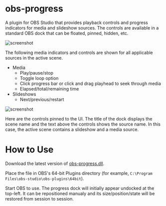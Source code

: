 ﻿# obs-progress

A plugin for OBS Studio that provides playback controls and progress indicators for media and slideshow sources. The controls are available in a standard OBS dock that can be floated, pinned, hidden, etc.

![screenshot](https://i.imgur.com/CTxWdmG.png)

The following media indicators and controls are shown for all applicable sources in the active scene.
- Media
  - Play/pause/stop
  - Toggle loop option
  - Click progress bar or click and drag playhead to seek through media
  - Elapsed/total/remaining time
- Slideshows
  - Next/previous/restart

![screenshot](https://i.imgur.com/OYB08ib.png)

Here are the controls pinned to the UI. The title of the dock displays the scene name and the text above the controls shows the source name. In this case, the active scene contains a slideshow and a media source.

# How to Use

Download the latest version of [obs-progress.dll](https://github.com/micahmo/obs-progress/releases/download/latest/obs-progress.dll).

Place the file in OBS's 64-bit Plugins directory (for example, `C:\Program Files\obs-studio\obs-plugins\64bit`).

Start OBS to use. The progress dock will initially appear undocked at the top-left. It can be repositioned manualy and its size/position/state will be restored from session to session.
